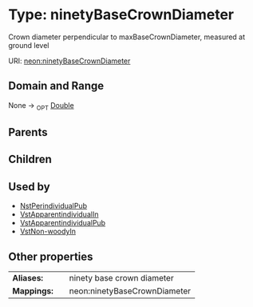 
# Type: ninetyBaseCrownDiameter


Crown diameter perpendicular to maxBaseCrownDiameter, measured at ground level

URI: [neon:ninetyBaseCrownDiameter](https://data.neonscience.org/ninetyBaseCrownDiameter)


## Domain and Range

None ->  <sub>OPT</sub> [Double](types/Double.md)

## Parents


## Children


## Used by

 * [NstPerindividualPub](NstPerindividualPub.md)
 * [VstApparentindividualIn](VstApparentindividualIn.md)
 * [VstApparentindividualPub](VstApparentindividualPub.md)
 * [VstNon-woodyIn](VstNon-woodyIn.md)

## Other properties

|  |  |  |
| --- | --- | --- |
| **Aliases:** | | ninety base crown diameter |
| **Mappings:** | | neon:ninetyBaseCrownDiameter |


